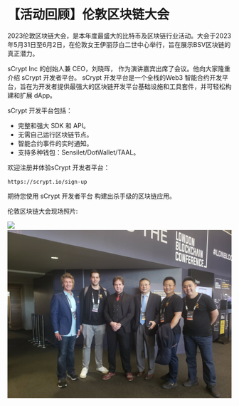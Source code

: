 # 【活动回顾】伦敦区块链大会

2023伦敦区块链大会，是本年度最盛大的比特币及区块链行业活动。大会于2023年5月31日至6月2日，在伦敦女王伊丽莎白二世中心举行，旨在展示BSV区块链的真正潜力。

sCrypt Inc 的创始人兼 CEO，刘晓晖， 作为演讲嘉宾出席了会议。他向大家隆重介绍 sCrypt 开发者平台。 sCrypt 开发平台是一个全栈的Web3 智能合约开发平台，旨在为开发者提供最强大的区块链开发平台基础设施和工具套件，并可轻松构建和扩展 dApp。

sCrypt 开发平台包括：

- 完整和强大 SDK 和 API。
- 无需自己运行区块链节点。
- 智能合约事件的实时通知。
- 支持多种钱包：Sensilet/DotWallet/TAAL。


欢迎注册并体验sCrypt 开发者平台：

```
https://scrypt.io/sign-up
```

期待您使用 sCrypt 开发者平台 构建出杀手级的区块链应用。

伦敦区块链大会现场照片:

![](./2.jpg)
![](./1.jpg)



